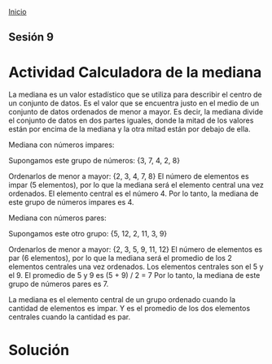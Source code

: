 <!-- No borrar o modificar -->
[Inicio](./index.md)

## Sesión 9 


<!-- Su documentación aquí -->
# Actividad Calculadora de la mediana
La mediana es un valor estadístico que se utiliza para describir el centro de un conjunto de datos. Es el valor que se encuentra justo en el medio de un conjunto de datos ordenados de menor a mayor. Es decir, la mediana divide el conjunto de datos en dos partes iguales, donde la mitad de los valores están por encima de la mediana y la otra mitad están por debajo de ella.

Mediana con números impares:

Supongamos este grupo de números: {3, 7, 4, 2, 8}

Ordenarlos de menor a mayor: {2, 3, 4, 7, 8} El número de elementos es impar (5 elementos), por lo que la mediana será el elemento central una vez ordenados. El elemento central es el número 4. Por lo tanto, la mediana de este grupo de números impares es 4.

Mediana con números pares:

Supongamos este otro grupo: {5, 12, 2, 11, 3, 9}

Ordenarlos de menor a mayor: {2, 3, 5, 9, 11, 12} El número de elementos es par (6 elementos), por lo que la mediana será el promedio de los 2 elementos centrales una vez ordenados. Los elementos centrales son el 5 y el 9. El promedio de 5 y 9 es (5 + 9) / 2 = 7 Por lo tanto, la mediana de este grupo de números pares es 7.

La mediana es el elemento central de un grupo ordenado cuando la cantidad de elementos es impar. Y es el promedio de los dos elementos centrales cuando la cantidad es par.

# Solución






